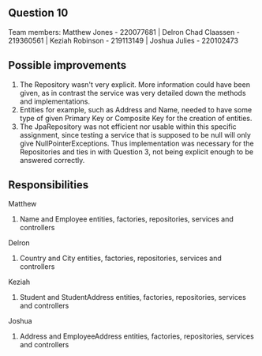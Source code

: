 Question 10
-----------

Team members:
 Matthew Jones - 220077681 | 
 Delron Chad Claassen - 219360561 | 
 Keziah Robinson - 219113149 | 
 Joshua Julies - 220102473
 
Possible improvements
---------------------

1. The Repository wasn't very explicit. More information could have been given, as in contrast the service was very detailed down the methods and implementations.
2. Entities for example, such as Address and Name, needed to have some type of given Primary Key or Composite Key for the creation of entities.
3. The JpaRepository was not efficient nor usable within this specific assignment, since testing a service that is supposed to be null will only give NullPointerExceptions.
Thus implementation was necessary for the Repositories and ties in with Question 3, not being explicit enough to be answered correctly.

Responsibilities
----------------

Matthew 
 1. Name and Employee entities, factories, repositories, services and controllers

Delron 
 1. Country and City entities, factories, repositories, services and controllers

Keziah 
 1. Student and StudentAddress entities, factories, repositories, services and controllers
 
Joshua
 1. Address and EmployeeAddress entities, factories, repositories, services and controllers 
